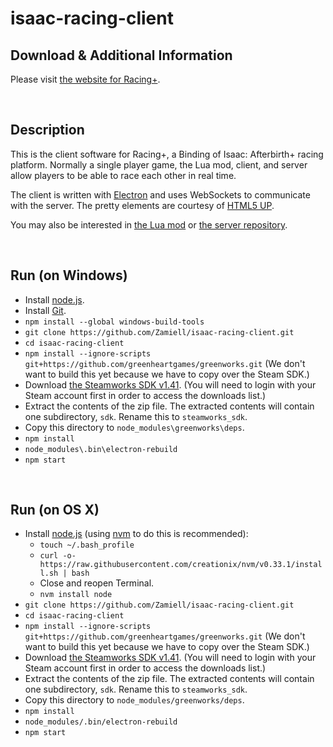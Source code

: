 isaac-racing-client
===================

Download & Additional Information
---------------------------------

Please visit [the website for Racing+](https://isaacracing.net/).

<br />



Description
-----------

This is the client software for Racing+, a Binding of Isaac: Afterbirth+ racing platform. Normally a single player game, the Lua mod, client, and server allow players to be able to race each other in real time.

The client is written with [Electron](http://electron.atom.io/) and uses WebSockets to communicate with the server. The pretty elements are courtesy of [HTML5 UP](https://html5up.net/).

You may also be interested in [the Lua mod](https://github.com/Zamiell/isaac-racing-client/tree/master/mod) or [the server repository](https://github.com/Zamiell/isaac-racing-server).

<br />



Run (on Windows)
----------------

* Install [node.js](https://nodejs.org/en/download/).
* Install [Git](https://git-scm.com/download/win).
* `npm install --global windows-build-tools`
* `git clone https://github.com/Zamiell/isaac-racing-client.git`
* `cd isaac-racing-client`
* `npm install --ignore-scripts git+https://github.com/greenheartgames/greenworks.git` (We don't want to build this yet because we have to copy over the Steam SDK.)
* Download [the Steamworks SDK v1.41](https://partner.steamgames.com/downloads/list). (You will need to login with your Steam account first in order to access the downloads list.)
* Extract the contents of the zip file. The extracted contents will contain one subdirectory, `sdk`. Rename this to `steamworks_sdk`.
* Copy this directory to `node_modules\greenworks\deps`.
* `npm install`
* `node_modules\.bin\electron-rebuild`
* `npm start`

<br />



Run (on OS X)
----------------

* Install [node.js](https://nodejs.org/en/) (using [nvm](https://github.com/creationix/nvm) to do this is recommended):
  * `touch ~/.bash_profile`
  * `curl -o- https://raw.githubusercontent.com/creationix/nvm/v0.33.1/install.sh | bash`
  * Close and reopen Terminal.
  * `nvm install node`
* `git clone https://github.com/Zamiell/isaac-racing-client.git`
* `cd isaac-racing-client`
* `npm install --ignore-scripts git+https://github.com/greenheartgames/greenworks.git` (We don't want to build this yet because we have to copy over the Steam SDK.)
* Download [the Steamworks SDK v1.41](https://partner.steamgames.com/downloads/list). (You will need to login with your Steam account first in order to access the downloads list.)
* Extract the contents of the zip file. The extracted contents will contain one subdirectory, `sdk`. Rename this to `steamworks_sdk`.
* Copy this directory to `node_modules/greenworks/deps`.
* `npm install`
* `node_modules/.bin/electron-rebuild`
* `npm start`

<br />
